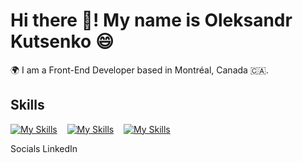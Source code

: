 # Hi there 👋! My name is Oleksandr Kutsenko 😄

🌍 I am a Front-End Developer based in Montréal, Canada 🇨🇦.

## Skills

[![My Skills](https://skillicons.dev/icons?i=html,css)](https://skillicons.dev) &nbsp;&nbsp; [![My Skills](https://skillicons.dev/icons?i=js,ts)](https://skillicons.dev) &nbsp;&nbsp; [![My Skills](https://skillicons.dev/icons?i=react,redux)](https://skillicons.dev) 

Socials LinkedIn
